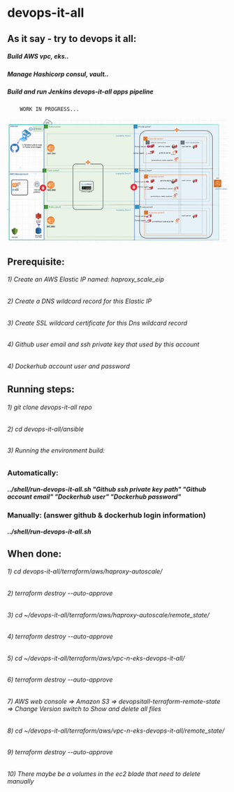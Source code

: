 # devops-it-all
   
   ## As it say - try to devops it all:
   ##### Build AWS vpc, eks..
   ##### Manage Hashicorp consul, vault..
   ##### Build and run Jenkins devops-it-all apps pipeline
        WORK IN PROGRESS...
   <img src="images/env-status.png" width="1200" >
   
   ## Prerequisite:
   ###### 1) Create an AWS Elastic IP named: haproxy_scale_eip
   ###### 2) Create a DNS wildcard record for this Elastic IP
   ###### 3) Create SSL wildcard certificate for this Dns wildcard record
   ###### 4) Github user email and ssh private key that used by this account
   ###### 4) Dockerhub account user and password 


   ## Running steps:
   ###### 1) git clone devops-it-all repo
   ###### 2) cd devops-it-all/ansible
   ###### 3) Running the environment build: 
   ### Automatically: 
   ##### ../shell/run-devops-it-all.sh "Github ssh private key path" "Github account email" "Dockerhub user" "Dockerhub password"
   ### Manually: (answer github & dockerhub login information)
   ##### ../shell/run-devops-it-all.sh
        
   ## When done:
   ###### 1) cd devops-it-all/terraform/aws/haproxy-autoscale/
   ###### 2) terraform destroy --auto-approve
   ###### 3) cd ~/devops-it-all/terraform/aws/haproxy-autoscale/remote_state/
   ###### 4) terraform destroy --auto-approve
   ###### 5) cd ~/devops-it-all/terraform/aws/vpc-n-eks-devops-it-all/
   ###### 6) terraform destroy --auto-approve
   ###### 7) AWS web console => Amazon S3 => devopsitall-terraform-remote-state => Change Version switch to Show and delete all files
   ###### 8) cd ~/devops-it-all/terraform/aws/vpc-n-eks-devops-it-all/remote_state/
   ###### 9) terraform destroy --auto-approve
   ###### 10) There maybe be a volumes in the ec2 blade that need to delete manually
